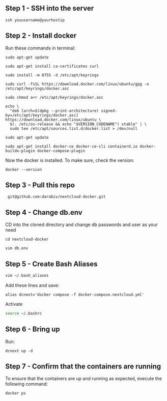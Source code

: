 ## Step 1 - SSH into the server
```commandline
ssh youusername@yourhostip
```

## Step 2 - Install docker
Run these commands in terminal:
```commandline
sudo apt-get update
```

```commandline
sudo apt-get install ca-certificates curl
```

```commandline
sudo install -m 0755 -d /etc/apt/keyrings
```

```commandline
sudo curl -fsSL https://download.docker.com/linux/ubuntu/gpg -o /etc/apt/keyrings/docker.asc
```

```commandline
sudo chmod a+r /etc/apt/keyrings/docker.asc
```

```commandline
echo \
  "deb [arch=$(dpkg --print-architecture) signed-by=/etc/apt/keyrings/docker.asc] https://download.docker.com/linux/ubuntu \
  $(. /etc/os-release && echo "$VERSION_CODENAME") stable" | \
  sudo tee /etc/apt/sources.list.d/docker.list > /dev/null
```

```commandline
sudo apt-get update
```

```commandline
sudo apt-get install docker-ce docker-ce-cli containerd.io docker-buildx-plugin docker-compose-plugin
```

Now the docker is installed. To make sure, check the version:
```commandline
docker --version
```

## Step 3 - Pull this repo
```commandline
 git@github.com:darabiv/nextcloud-docker.git
```

## Step 4 - Change db.env
CD into the cloned directory and change db passwords and user as your need
```commandline
cd nextcloud-docker
```
```commandline
vim db.env
```

## Step 5 - Create Bash Aliases
```bash
vim ~/.bash_aliases
```

Add these lines and save:
```
alias dcnext='docker compose -f docker-compose.nextcloud.yml'
```

Activate
```bash
source ~/.bashrc
```

## Step 6 - Bring up
Run:
```commandline
dcnext up -d
```

## Step 7 - Confirm that the containers are running
To ensure that the containers are up and running as expected, execute the following command:

```commandline
docker ps
```
